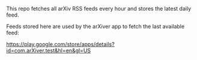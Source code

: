This repo fetches all arXiv RSS feeds every hour and stores the latest daily feed. 

Feeds stored here are used by the arXiver app to fetch the last available feed:

https://play.google.com/store/apps/details?id=com.arXiver.test&hl=en&gl=US
